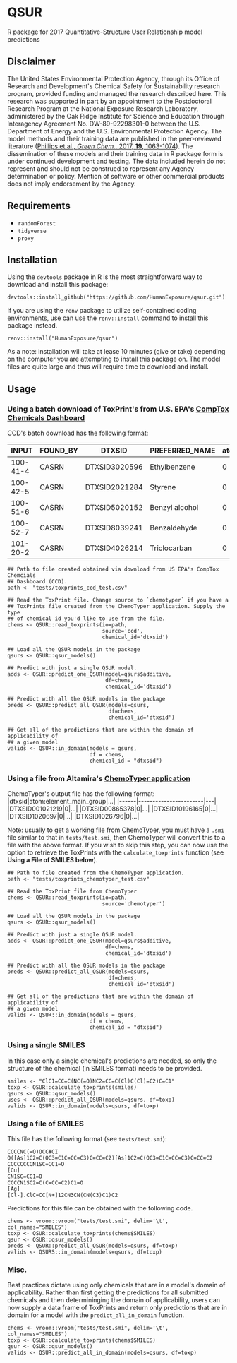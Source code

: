 # QSUR
R package for 2017 Quantitative-Structure User Relationship model predictions

## Disclaimer
The United States Environmental Protection Agency, through its Office of Research and Development's Chemical Safety for Sustainability research program, provided funding and managed the research described here. This research was supported in part by an appointment to the Postdoctoral Research Program at the National Exposure Research Laboratory, administered by the Oak Ridge Institute for Science and Education through Interagency Agreement No. DW-89-92298301-0 between the U.S. Department of Energy and the U.S. Environmental Protection Agency. The model methods and their training data are published in the peer-reviewed literature ([Phillips et al., *Green Chem.*. 2017, **19**, 1063-1074](https://doi.org/10.1039/C6GC02744J)). The dissemination of these models and their training data in R package form is under continued development and testing. The data included herein do not represent and should not be construed to represent any Agency determination or policy. Mention of software or other commercial products does not imply endorsement by the Agency.

## Requirements
- `randomForest`
- `tidyverse`
- `proxy`
## Installation
Using the `devtools` package in R is the most straightforward way to download and install this package:
```{R}
devtools::install_github("https://github.com/HumanExposure/qsur.git")
```
If you are using the `renv` package to utilize self-contained coding environments, use can use the `renv::install` command to install this package instead.
```{R}
renv::install("HumanExposure/qsur")
```
As a note: installation will take at lease 10 minutes (give or take) depending on the computer you are attempting to install this package on. The model files are quite large and thus will require time to download and install.


## Usage
### Using a batch download of ToxPrint's from U.S. EPA's [CompTox Chemicals Dashboard](https://comptox.epa.gov/dashboard)

CCD's batch download has the following format:

|INPUT|FOUND_BY|DTXSID|PREFERRED_NAME|atom:element_main_group|...|
|-----|--------|------|--------------|-----------------------|---|
|100-41-4|CASRN|DTXSID3020596|  Ethylbenzene|0|...|
|100-42-5|CASRN|DTXSID2021284|       Styrene|0|...|
|100-51-6|CASRN|DTXSID5020152|Benzyl alcohol|0|...|
|100-52-7|CASRN|DTXSID8039241|  Benzaldehyde|0|...|
|101-20-2|CASRN|DTXSID4026214|  Triclocarban|0|...|

```{R}
## Path to file created obtained via download from US EPA's CompTox Chemcials
## Dashboard (CCD).
path <- "tests/toxprints_ccd_test.csv"

## Read the ToxPrint file. Change source to `chemotyper` if you have a
## ToxPrints file created from the ChemoTyper application. Supply the type
## of chemical id you'd like to use from the file.
chems <- QSUR::read_toxprints(io=path,
                              source='ccd',
                              chemical_id='dtxsid')

## Load all the QSUR models in the package
qsurs <- QSUR::qsur_models()

## Predict with just a single QSUR model.
adds <- QSUR::predict_one_QSUR(model=qsurs$additive,
                               df=chems,
                               chemical_id='dtxsid')

## Predict with all the QSUR models in the package
preds <- QSUR::predict_all_QSUR(models=qsurs,
                                df=chems,
                                chemical_id='dtxsid')

## Get all of the predictions that are within the domain of applicability of
## a given model
valids <- QSUR::in_domain(models = qsurs,
                          df = chems,
                          chemical_id = "dtxsid")
```

### Using a file from Altamira's [ChemoTyper application](https://github.com/mn-am/chemotyper)

ChemoTyper's output file has the following format:
|dtxsid|atom:element_main_group|...|
|------|-----------------------|---|
|DTXSID001021219|0|...|
|DTXSID00865378|0|...|
|DTXSID10196165|0|...|
|DTXSID1020697|0|...|
|DTXSID1026796|0|...|

Note: usually to get a working file from ChemoTyper, you must have a `.smi` file similar to that in `tests/test.smi`, then ChemoTyper will convert this to a file with the above format. If you wish to skip this step, you can now use the option to retrieve the ToxPrints with the `calculate_toxprints` function (see **Using a File of SMILES below**).

```{R}
## Path to file created from the ChemoTyper application.
path <- "tests/toxprints_chemotyper_test.csv"

## Read the ToxPrint file from ChemoTyper
chems <- QSUR::read_toxprints(io=path,
                              source='chemotyper')

## Load all the QSUR models in the package
qsurs <- QSUR::qsur_models()

## Predict with just a single QSUR model.
adds <- QSUR::predict_one_QSUR(model=qsurs$additive,
                               df=chems,
                               chemical_id='dtxsid')

## Predict with all the QSUR models in the package
preds <- QSUR::predict_all_QSUR(models=qsurs,
                                df=chems,
                                chemical_id='dtxsid')

## Get all of the predictions that are within the domain of applicability of
## a given model
valids <- QSUR::in_domain(models = qsurs,
                          df = chems,
                          chemical_id = "dtxsid")
```

### Using a single SMILES

In this case only a single chemical's predictions are needed, so only the structure of the chemical (in SMILES format) needs to be provided.

```{R}
smiles <- "ClC1=CC=C(NC(=O)NC2=CC=C(Cl)C(Cl)=C2)C=C1"
toxp <- QSUR::calculate_toxprints(smiles)
qsurs <- QSUR::qsur_models()
uses <- QSUR::predict_all_QSUR(models=qsurs, df=toxp)
valids <- QSUR::in_domain(models=qsurs, df=toxp)
```

### Using a file of SMILES

This file has the following format (see `tests/test.smi`):

```{text}
CCCCNC(=O)OCC#CI
O([As]1C2=C(OC3=C1C=CC=C3)C=CC=C2)[As]1C2=C(OC3=C1C=CC=C3)C=CC=C2
CCCCCCCCN1SC=CC1=O
[Cu]
CN1SC=CC1=O
CCCCN1SC2=C(C=CC=C2)C1=O
[Ag]
[Cl-].ClC=CC[N+]12CN3CN(CN(C3)C1)C2
```

Predictions for this file can be obtained with the following code.

```{R}
chems <- vroom::vroom("tests/test.smi", delim='\t', col_names="SMILES")
toxp <- QSUR::calculate_toxprints(chems$SMILES)
qsur <- QSUR::qsur_models()
preds <- QSUR::predict_all_QSUR(models=qsurs, df=toxp)
valids <- QSURS::in_domain(models=qsurs, df=toxp)
```

### Misc.
Best practices dictate using only chemicals that are in a model's domain of applicability. Rather than first getting the predictions for all submitted chemicals and then determininging the domain of applicability, users can now supply a data frame of ToxPrints and return only predictions that are in domain for a model with the `predict_all_in_domain` function.
```{R}
chems <- vroom::vroom("tests/test.smi", delim='\t', col_names="SMILES")
toxp <- QSUR::calculate_toxprints(chems$SMILES)
qsur <- QSUR::qsur_models()
valids <- QSUR::predict_all_in_domain(models=qsurs, df=toxp)
```